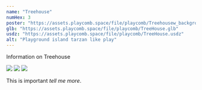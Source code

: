 ```yaml
---
name: "Treehouse"
numHex: 3
poster: "https://assets.playcomb.space/file/playcomb/Treehousew_background.png"
glb: "https://assets.playcomb.space/file/playcomb/TreeHouse.glb"
usdz: "https://assets.playcomb.space/file/playcomb/TreeHouse.usdz"
alt: "Playground island tarzan like play"
---
```


Information on Treehouse

![](https://assets.playcomb.space/file/playcomb/treehouse---2.png)
![](https://assets.playcomb.space/file/playcomb/Treehouse-4.png)
![](https://assets.playcomb.space/file/playcomb/Treehouse.3.png)

This is important _tell me more_.
